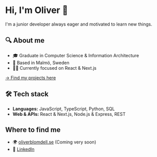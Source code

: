 # Hi, I'm Oliver 👋

I'm a junior developer always eager and motivated to learn new things.

## 🔍 About me

- 🎓 Graduate in Computer Science & Information Architecture
- 📍 Based in Malmö, Sweden
- 👨‍💻 Currently focused on React & Next.js

[→ Find my projects here](https://oliverblomdell.se)

## 🛠 Tech stack

- **Languages:** JavaScript, TypeScript, Python, SQL
- **Web & APIs:** React & Next.js, Node.js & Express, REST

## Where to find me
- 🌍 [oliverblomdell.se](https://oliverblomdell.se) (Coming very soon)
- 💼 [LinkedIn](https://www.linkedin.com/in/oliverblomdell/)
<!--
**oblomdell/oblomdell** is a ✨ _special_ ✨ repository because its `README.md` (this file) appears on your GitHub profile.

Here are some ideas to get you started:

- 🔭 I’m currently working on ...
- 🌱 I’m currently learning ...
- 👯 I’m looking to collaborate on ...
- 🤔 I’m looking for help with ...
- 💬 Ask me about ...
- 📫 How to reach me: ...
- 😄 Pronouns: ...
- ⚡ Fun fact: ...
-->

